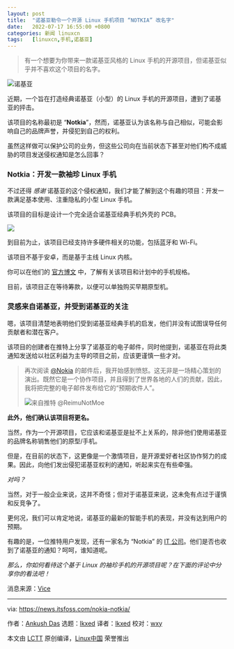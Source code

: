 ```yaml
---
layout: post
title:	"诺基亚勒令一个开源 Linux 手机项目 “NOTKIA” 改名字"
date:	2022-07-17 16:55:00 +0800 
categories:	新闻 linuxcn 
tags:	[linuxcn,手机,诺基亚]
---
```




> 
> 有一个想要为你带来一款诺基亚风格的 Linux 手机的开源项目，但诺基亚似乎并不喜欢这个项目的名字。
> 
> 
> 


![诺基亚](/Asserts/Images//attachment/album/202207/17/165553m36r1d6o67rmh16b.jpg)


近期，一个旨在打造经典诺基亚（小型）的 Linux 手机的开源项目，遭到了诺基亚的抨击。


该项目的名称最初是 “**Notkia**”，然而，诺基亚认为该名称与自己相似，可能会影响自己的品牌声誉，并侵犯到自己的权利。


虽然这样做可以保护公司的业务，但这些公司向在当前状态下甚至对他们构不成威胁的项目发送侵权通知是怎么回事？


### Notkia：开发一款袖珍 Linux 手机


不过还得 *感谢* 诺基亚的这个侵权通知，我们才能了解到这个有趣的项目：开发一款满足基本使用、注重隐私的小型 Linux 手机。


该项目的目标是设计一个完全适合诺基亚经典手机外壳的 PCB。


![](/Asserts/Images//attachment/album/202207/17/165554rr6r0s0assszrqvs.jpg)


到目前为止，该项目已经支持许多硬件相关的功能，包括蓝牙和 Wi-Fi。


该项目不基于安卓，而是基于主线 Linux 内核。


你可以在他们的 [官方博文](https://hackaday.io/project/185645-notkia-name-change-planned) 中，了解有关该项目和计划中的手机规格。


目前，该项目正在等待筹款，以便可以单独购买早期原型机。


### 灵感来自诺基亚，并受到诺基亚的关注


嗯，该项目清楚地表明他们受到诺基亚经典手机的启发，他们并没有试图误导任何贡献者和潜在客户。


该项目的创建者在推特上分享了诺基亚的电子邮件，同时他提到，诺基亚在将此类通知发送给以社区利益为主导的项目之前，应该更谨慎一些才对。



> 
> 再次阅读 [@Nokia](https://twitter.com/nokia?ref_src=twsrc%5Etfw) 的邮件后，我开始感到愤怒。这无非是一场精心策划的演出。既然它是一个协作项目，并且得到了世界各地的人们的贡献，因此，我将把完整的电子邮件发布给它的“预期收件人”。
> 
> 
> ![来自推特 @ReimuNotMoe](/Asserts/Images//attachment/album/202207/17/165628tqa5oruxqbq0ocxz.jpg)
> 
> 
> 


**此外，他们确认该项目将更名。**


当然，作为一个开源项目，它应该和诺基亚是扯不上关系的，除非他们使用诺基亚的品牌名称销售他们的原型/手机。


但是，在目前的状态下，这更像是一个激情项目，是开源爱好者社区协作努力的成果。因此，向他们发出侵犯诺基亚权利的通知，听起来实在有些牵强。


*对吗？*


当然，对于一般企业来说，这并不奇怪；但对于诺基亚来说，这未免有点过于谨慎和反竞争了。


更何况，我们可以肯定地说，诺基亚的最新的智能手机的表现，并没有达到用户的预期。


有趣的是，一位推特用户发现，还有一家名为 “Notkia” 的 [IT 公司](https://www.linkedin.com/company/notkia-it/)。他们是否也收到了诺基亚的通知？呵呵，谁知道呢。


*那么，你如何看待这个基于 Linux 的袖珍手机的开源项目呢？在下面的评论中分享你的看法吧！*


消息来源：[Vice](https://www.vice.com/en/article/93awjz/nokia-asks-open-source-notkia-phone-project-to-change-its-name)




---


via: <https://news.itsfoss.com/nokia-notkia/>


作者：[Ankush Das](https://news.itsfoss.com/author/ankush/) 选题：[lkxed](https://github.com/lkxed) 译者：[lkxed](https://github.com/lkxed) 校对：[wxy](https://github.com/wxy)


本文由 [LCTT](https://github.com/LCTT/TranslateProject) 原创编译，[Linux中国](https://linux.cn/) 荣誉推出
